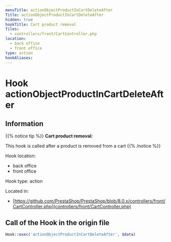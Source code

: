 ```yaml
---
menuTitle: actionObjectProductInCartDeleteAfter
Title: actionObjectProductInCartDeleteAfter
hidden: true
hookTitle: Cart product removal
files:
  - controllers/front/CartController.php
location:
  - back office
  - front office
type: action
hookAliases:
---
```


# Hook actionObjectProductInCartDeleteAfter

## Information

{{% notice tip %}}
**Cart product removal:** 

This hook is called after a product is removed from a cart
{{% /notice %}}

Hook location:
  - back office
  - front office

Hook type: action

Located in: 
  - [https://github.com/PrestaShop/PrestaShop/blob/8.0.x/controllers/front/CartController.php](controllers/front/CartController.php)

## Call of the Hook in the origin file

```php
Hook::exec('actionObjectProductInCartDeleteAfter', $data)
```